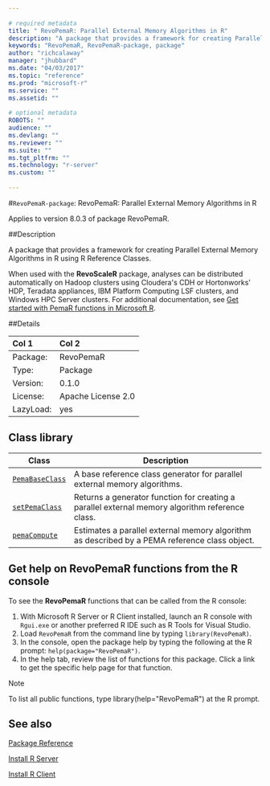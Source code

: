```yaml
--- 
 
# required metadata 
title: " RevoPemaR: Parallel External Memory Algorithms in R" 
description: "A package that provides a framework for creating Parallel External Memory Algorithms in R using R Reference Classes." 
keywords: "RevoPemaR, RevoPemaR-package, package" 
author: "richcalaway" 
manager: "jhubbard" 
ms.date: "04/03/2017" 
ms.topic: "reference" 
ms.prod: "microsoft-r" 
ms.service: "" 
ms.assetid: "" 
 
# optional metadata 
ROBOTS: "" 
audience: "" 
ms.devlang: "" 
ms.reviewer: "" 
ms.suite: "" 
ms.tgt_pltfrm: "" 
ms.technology: "r-server" 
ms.custom: "" 
 
--- 
```

 
 #`RevoPemaR-package`:  RevoPemaR: Parallel External Memory Algorithms in R 

 Applies to version 8.0.3 of package RevoPemaR.
 
 ##Description
 
A package that provides a framework for creating Parallel External Memory Algorithms in R using R Reference Classes.

When used with the **RevoScaleR** package, analyses can be distributed automatically on Hadoop clusters using Cloudera's CDH or Hortonworks' HDP, Teradata appliances, IBM Platform Computing LSF clusters, and Windows HPC Server clusters. For additional documentation, see [Get started with PemaR functions in Microsoft R](https://msdn.microsoft.com/microsoft-r/pemar-getting-started).

 
 ##Details
 
| Col  1 | Col  2 |
| :---| :--- |
|  Package:  |  RevoPemaR |
|  Type:  |  Package |
|  Version:  |  0.1.0 |
|  License:  |  Apache License 2.0 |
|  LazyLoad:  |  yes |

## Class library

|Class | Description |
|------|-------------|
|[`PemaBaseClass`](packagehelp/PemaBaseClass-class.md) |A base reference class generator for parallel external memory algorithms.|
|[`setPemaClass`](packagehelp/setPemaClass.md)|Returns a generator function for creating a parallel external memory algorithm reference class.|
|[`pemaCompute`](packagehelp/pemaCompute.md) |Estimates a parallel external memory algorithm as described by a PEMA reference class object. |

## Get help on RevoPemaR functions from the R console

To see the **RevoPemaR** functions that can be called from the R console:

1. With Microsoft R Server or R Client installed, launch an R console with `Rgui.exe` or another preferred R IDE such as R Tools for Visual Studio.
2. Load `RevoPemaR` from the command line by typing `library(RevoPemaR)`.
1. In the console, open the package help by typing the following at the R prompt: `help(package="RevoPemaR")`.
1. In the help tab, review the list of functions for this package. Click a link to get the specific help page for that function.
 
> [!NOTE]
> To list all public functions, type library(help="RevoPemaR") at the R prompt.
>

## See also

[Package Reference](~/package-reference.md)

[Install R Server](~/rserver.md)

[Install R Client](~/r-client.md)